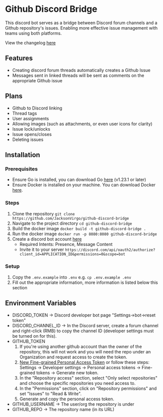 # Github Discord Bridge

This discord bot serves as a bridge between Discord forum channels and a Github repository's issues. Enabling more effective issue management with teams using both platforms.

View the changelog [here](CHANGELOG.md)

## Features

- Creating discord forum threads automatically creates a Github Issue
- Messages sent in linked threads will be sent as comments on the appropriate Github issue

## Plans

- Github to Discord linking
- Thread tags
- User assignments
- Allowing images (such as attachments, or even user icons for clarity)
- Issue lock/unlocks
- Issue opens/closes
- Deleting issues

## Installation

### Prerequisites

- Ensure Go is installed, you can download Go [here](https://golang.org/doc/install) (v1.23.1 or later)
- Ensure Docker is installed on your machine. You can download Docker [here](https://www.docker.com/get-started).

### Steps

1. Clone the repository `git clone https://github.com/JacksonVirgo/github-discord-bridge`
2. Navigate to the project directory `cd github-discord-bridge`
3. Build the docker image `docker build -t github-discord-bridge .`
4. Run the docker image `docker run -p 8080:8080 github-discord-bridge`
5. Create a discord bot account [here](https://discord.com/developers/applications?new_application=true)
   - Required Intents: Presence, Message Content
   - Invite it to your server `https://discord.com/api/oauth2/authorize?client_id=APPLICATION_ID&permissions=0&scope=bot`

### Setup

1. Copy the `.env.example` into `.env` e.g. `cp .env.example .env`
2. Fill out the appropriate information, more information is listed below this section

## Environment Variables

- DISCORD_TOKEN -> Discord developer bot page "Settings->bot->reset token"
- DISCORD_CHANNEL_ID -> In the Discord server, create a forum channel and right-click (RMB) to copy the channel ID (developer settings must be turned on for this).
- GITHUB_TOKEN
  1. If you're using another github account than the owner of the repository, this will not work and you will need the repo under an Organization and request access to create the token.
  2. [New Fine-grained Personal Access Token](https://github.com/settings/personal-access-tokens/new) or follow these steps: Settings -> Developer settings -> Personal access tokens -> Fine-grained tokens -> Generate new token.
  3. In the "Repository access" section, select "Only select repositories" and choose the specific repositories you need access to.
  4. In the "Permissions" section, click on "Repository permissions" and set "Issues" to "Read & Write".
  5. Generate and copy the personal access token.
- GITHUB_USERNAME -> The user/org the repository is under
- GITHUB_REPO -> The repository name (in its URL)
